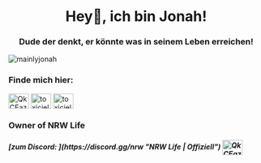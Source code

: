 <h1 align="center">Hey👋, ich bin Jonah!</h1>
<h3 align="center">Dude der denkt, er könnte was in seinem Leben erreichen!</h3>

<p align="left"> <img src="https://komarev.com/ghpvc/?username=mainlyjonah&label=Profile%20views&color=00ff44&style=flat" alt="mainlyjonah" /> </p>


<h3 align="left">Finde mich hier:</h3>
<p align="left">
<a href="https://discord.gg/nrw" target="blank"><img align="center" src="https://raw.githubusercontent.com/rahuldkjain/github-profile-readme-generator/master/src/images/icons/Social/discord.svg" alt="QkCEazD2uq" height="30" width="40" /></a>
<a href="https://www.instagram.com/mainly.jonah._/" target="blank"><img align="center" src="https://raw.githubusercontent.com/rahuldkjain/github-profile-readme-generator/master/src/images/icons/Social/instagram.svg" alt="toxicjellytv" height="30" width="40" /></a>
<a href="https://www.youtube.com/c/itsjonah" target="blank"><img align="center" src="https://raw.githubusercontent.com/rahuldkjain/github-profile-readme-generator/master/src/images/icons/Social/youtube.svg" alt="toxicjellytv" height="30" width="40" /></a>
</p>





<h3 align="left">Owner of NRW Life</h3>
<h5 align="left">[zum Discord: ](https://discord.gg/nrw "NRW Life | Offiziell") <a href="https://discord.gg/nrw" target="blank"><img align="center" src="https://raw.githubusercontent.com/rahuldkjain/github-profile-readme-generator/master/src/images/icons/Social/discord.svg" alt="QkCEazD2uq" height="30" width="40" /></a> </h3>
